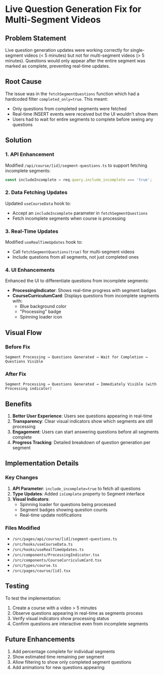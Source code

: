 # Live Question Generation Fix for Multi-Segment Videos

## Problem Statement

Live question generation updates were working correctly for single-segment videos (< 5 minutes) but not for multi-segment videos (> 5 minutes). Questions would only appear after the entire segment was marked as complete, preventing real-time updates.

## Root Cause

The issue was in the `fetchSegmentQuestions` function which had a hardcoded filter `completed_only=true`. This meant:
- Only questions from completed segments were fetched
- Real-time INSERT events were received but the UI wouldn't show them
- Users had to wait for entire segments to complete before seeing any questions

## Solution

### 1. API Enhancement
Modified `/api/course/[id]/segment-questions.ts` to support fetching incomplete segments:
```typescript
const includeIncomplete = req.query.include_incomplete === 'true';
```

### 2. Data Fetching Updates
Updated `useCourseData` hook to:
- Accept an `includeIncomplete` parameter in `fetchSegmentQuestions`
- Fetch incomplete segments when course is processing

### 3. Real-Time Updates
Modified `useRealTimeUpdates` hook to:
- Call `fetchSegmentQuestions(true)` for multi-segment videos
- Include questions from all segments, not just completed ones

### 4. UI Enhancements
Enhanced the UI to differentiate questions from incomplete segments:
- **ProcessingIndicator**: Shows real-time progress with segment badges
- **CourseCurriculumCard**: Displays questions from incomplete segments with:
  - Blue background color
  - "Processing" badge
  - Spinning loader icon

## Visual Flow

### Before Fix
```
Segment Processing → Questions Generated → Wait for Completion → Questions Visible
```

### After Fix
```
Segment Processing → Questions Generated → Immediately Visible (with Processing indicator)
```

## Benefits

1. **Better User Experience**: Users see questions appearing in real-time
2. **Transparency**: Clear visual indicators show which segments are still processing
3. **Engagement**: Users can start answering questions before all segments complete
4. **Progress Tracking**: Detailed breakdown of question generation per segment

## Implementation Details

### Key Changes

1. **API Parameter**: `include_incomplete=true` to fetch all questions
2. **Type Updates**: Added `isComplete` property to Segment interface
3. **Visual Indicators**: 
   - Spinning loader for questions being processed
   - Segment badges showing question counts
   - Real-time update notifications

### Files Modified

- `/src/pages/api/course/[id]/segment-questions.ts`
- `/src/hooks/useCourseData.ts`
- `/src/hooks/useRealTimeUpdates.ts`
- `/src/components/ProcessingIndicator.tsx`
- `/src/components/CourseCurriculumCard.tsx`
- `/src/types/course.ts`
- `/src/pages/course/[id].tsx`

## Testing

To test the implementation:

1. Create a course with a video > 5 minutes
2. Observe questions appearing in real-time as segments process
3. Verify visual indicators show processing status
4. Confirm questions are interactive even from incomplete segments

## Future Enhancements

1. Add percentage complete for individual segments
2. Show estimated time remaining per segment
3. Allow filtering to show only completed segment questions
4. Add animations for new questions appearing 